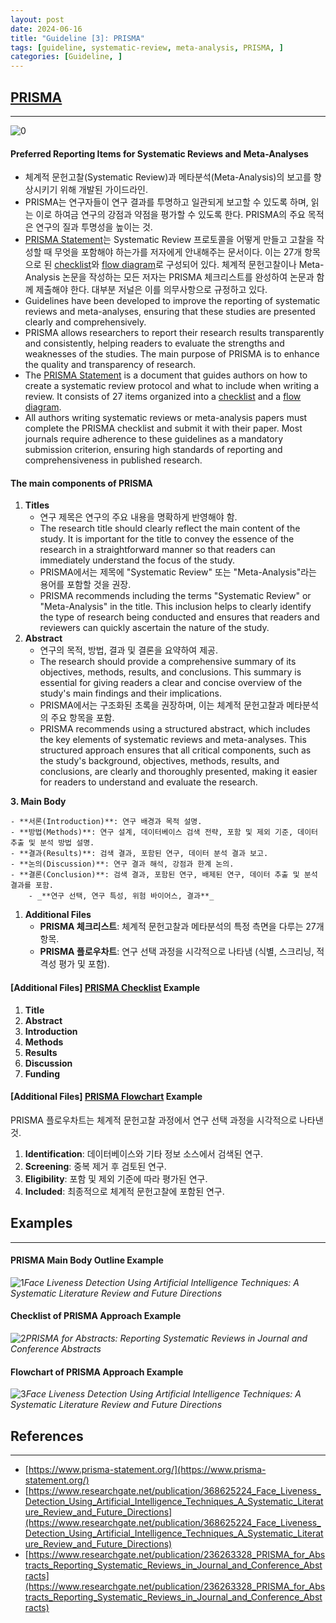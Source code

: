 ```yaml
---
layout: post
date: 2024-06-16
title: "Guideline [3]: PRISMA"
tags: [guideline, systematic-review, meta-analysis, PRISMA, ]
categories: [Guideline, ]
---
```




## [**PRISMA**](https://www.prisma-statement.org/)


---


![0](/assets/img/2024-06-16-Guideline-[3]:-PRISMA.md/0.png)



#### **Preferred Reporting Items for Systematic Reviews and Meta-Analyses**

- 체계적 문헌고찰(Systematic Review)과 메타분석(Meta-Analysis)의 보고를 향상시키기 위해 개발된 가이드라인.
- PRISMA는 연구자들이 연구 결과를 투명하고 일관되게 보고할 수 있도록 하며, 읽는 이로 하여금 연구의 강점과 약점을 평가할 수 있도록 한다. PRISMA의 주요 목적은 연구의 질과 투명성을 높이는 것.
- [PRISMA Statement](http://prisma-statement.org/PRISMAStatement/PRISMAStatement.aspx)는 Systematic Review 프로토콜을 어떻게 만들고 고찰을 작성할 때 무엇을 포함해야 하는가를 저자에게 안내해주는 문서이다. 이는 27개 항목으로 된 [checklist](https://www.prisma-statement.org/prisma-2020-checklist)와 [flow diagram](https://www.prisma-statement.org/prisma-2020-flow-diagram)로 구성되어 있다. 체계적 문헌고찰이나 Meta-Analysis 논문을 작성하는 모든 저자는 PRISMA 체크리스트를 완성하여 논문과 함께 제출해야 한다. 대부분 저널은 이를 의무사항으로 규정하고 있다.
- Guidelines have been developed to improve the reporting of systematic reviews and meta-analyses, ensuring that these studies are presented clearly and comprehensively.
- PRISMA allows researchers to report their research results transparently and consistently, helping readers to evaluate the strengths and weaknesses of the studies. The main purpose of PRISMA is to enhance the quality and transparency of research.
- The [PRISMA Statement](http://prisma-statement.org/PRISMAStatement/PRISMAStatement.aspx) is a document that guides authors on how to create a systematic review protocol and what to include when writing a review. It consists of 27 items organized into a [checklist](https://www.prisma-statement.org/prisma-2020-checklist) and a [flow diagram](https://www.prisma-statement.org/prisma-2020-flow-diagram).
- All authors writing systematic reviews or meta-analysis papers must complete the PRISMA checklist and submit it with their paper. Most journals require adherence to these guidelines as a mandatory submission criterion, ensuring high standards of reporting and comprehensiveness in published research.


#### The main components of PRISMA

1. **Titles**
	- 연구 제목은 연구의 주요 내용을 명확하게 반영해야 함.
	- The research title should clearly reflect the main content of the study. It is important for the title to convey the essence of the research in a straightforward manner so that readers can immediately understand the focus of the study.
	- PRISMA에서는 제목에 "Systematic Review" 또는 "Meta-Analysis"라는 용어를 포함할 것을 권장.
	- PRISMA recommends including the terms "Systematic Review" or "Meta-Analysis" in the title. This inclusion helps to clearly identify the type of research being conducted and ensures that readers and reviewers can quickly ascertain the nature of the study.
2. **Abstract**
	- 연구의 목적, 방법, 결과 및 결론을 요약하여 제공.
	- The research should provide a comprehensive summary of its objectives, methods, results, and conclusions. This summary is essential for giving readers a clear and concise overview of the study's main findings and their implications.
	- PRISMA에서는 구조화된 초록을 권장하며, 이는 체계적 문헌고찰과 메타분석의 주요 항목을 포함.
	- PRISMA recommends using a structured abstract, which includes the key elements of systematic reviews and meta-analyses. This structured approach ensures that all critical components, such as the study's background, objectives, methods, results, and conclusions, are clearly and thoroughly presented, making it easier for readers to understand and evaluate the research.

**3. Main Body**

	- **서론(Introduction)**: 연구 배경과 목적 설명.
	- **방법(Methods)**: 연구 설계, 데이터베이스 검색 전략, 포함 및 제외 기준, 데이터 추출 및 분석 방법 설명.
	- **결과(Results)**: 검색 결과, 포함된 연구, 데이터 분석 결과 보고.
	- **논의(Discussion)**: 연구 결과 해석, 강점과 한계 논의.
	- **결론(Conclusion)**: 검색 결과, 포함된 연구, 배제된 연구, 데이터 추출 및 분석 결과를 포함.
		- _**연구 선택, 연구 특성, 위험 바이어스, 결과**_
1. **Additional Files**
	- **PRISMA 체크리스트**: 체계적 문헌고찰과 메타분석의 특정 측면을 다루는 27개 항목.
	- **PRISMA 플로우차트**: 연구 선택 과정을 시각적으로 나타냄 (식별, 스크리닝, 적격성 평가 및 포함).


#### [**Additional Files]** [PRISMA Checklist](https://www.prisma-statement.org/prisma-2020-checklist) Example

1. **Title**
2. **Abstract**
3. **Introduction**
4. **Methods**
5. **Results**
6. **Discussion**
7. **Funding**


#### [**Additional Files]** [PRISMA Flowchart](https://www.prisma-statement.org/prisma-2020-flow-diagram) Example


PRISMA 플로우차트는 체계적 문헌고찰 과정에서 연구 선택 과정을 시각적으로 나타낸 것.

1. **Identification**: 데이터베이스와 기타 정보 소스에서 검색된 연구.
2. **Screening**: 중복 제거 후 검토된 연구.
3. **Eligibility**: 포함 및 제외 기준에 따라 평가된 연구.
4. **Included**: 최종적으로 체계적 문헌고찰에 포함된 연구.


## Examples


---



#### PRISMA **Main Body Outline Example**


![1](/assets/img/2024-06-16-Guideline-[3]:-PRISMA.md/1.png)_Face Liveness Detection Using Artificial Intelligence Techniques: A Systematic Literature Review and Future Directions_



#### Checklist of PRISMA Approach Example


![2](/assets/img/2024-06-16-Guideline-[3]:-PRISMA.md/2.png)_PRISMA for Abstracts: Reporting Systematic Reviews in Journal and Conference Abstracts_



#### Flowchart of PRISMA **Approach Example**


![3](/assets/img/2024-06-16-Guideline-[3]:-PRISMA.md/3.png)_Face Liveness Detection Using Artificial Intelligence Techniques: A Systematic Literature Review and Future Directions_



## References


---

- [https://www.prisma-statement.org/](https://www.prisma-statement.org/)
- [https://www.researchgate.net/publication/368625224_Face_Liveness_Detection_Using_Artificial_Intelligence_Techniques_A_Systematic_Literature_Review_and_Future_Directions](https://www.researchgate.net/publication/368625224_Face_Liveness_Detection_Using_Artificial_Intelligence_Techniques_A_Systematic_Literature_Review_and_Future_Directions)
- [https://www.researchgate.net/publication/236263328_PRISMA_for_Abstracts_Reporting_Systematic_Reviews_in_Journal_and_Conference_Abstracts](https://www.researchgate.net/publication/236263328_PRISMA_for_Abstracts_Reporting_Systematic_Reviews_in_Journal_and_Conference_Abstracts)
